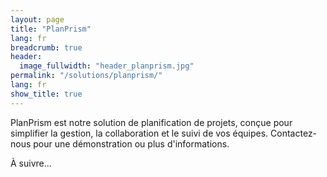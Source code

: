 ```yaml
---
layout: page
title: "PlanPrism"
lang: fr
breadcrumb: true
header:
  image_fullwidth: "header_planprism.jpg"
permalink: "/solutions/planprism/"
lang: fr
show_title: true
---
```


PlanPrism est notre solution de planification de projets, conçue pour simplifier la gestion, la collaboration et le suivi de vos équipes. Contactez-nous pour une démonstration ou plus d'informations.

À suivre...
